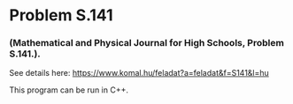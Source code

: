 # Problem S.141
### (Mathematical and Physical Journal for High Schools, Problem S.141.).
See details here: https://www.komal.hu/feladat?a=feladat&f=S141&l=hu

This program can be run in C++.
